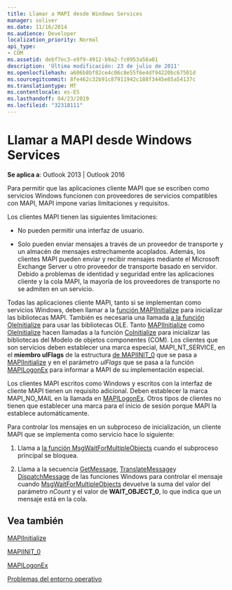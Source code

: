 ```yaml
---
title: Llamar a MAPI desde Windows Services
manager: soliver
ms.date: 11/16/2014
ms.audience: Developer
localization_priority: Normal
api_type:
- COM
ms.assetid: debf7ec3-e9f9-4912-b9a2-fc0953a56a01
description: 'Última modificación: 23 de julio de 2011'
ms.openlocfilehash: a606b8bf82ce4c06c8e55f6e4df94220bc67501d
ms.sourcegitcommit: 8fe462c32b91c87911942c188f3445e85a54137c
ms.translationtype: MT
ms.contentlocale: es-ES
ms.lasthandoff: 04/23/2019
ms.locfileid: "32318111"
---
```

# <a name="calling-mapi-from-windows-services"></a>Llamar a MAPI desde Windows Services

  
  
**Se aplica a**: Outlook 2013 | Outlook 2016 
  
Para permitir que las aplicaciones cliente MAPI que se escriben como servicios Windows funcionen con proveedores de servicios compatibles con MAPI, MAPI impone varias limitaciones y requisitos.
  
Los clientes MAPI tienen las siguientes limitaciones:
  
- No pueden permitir una interfaz de usuario.
    
- Solo pueden enviar mensajes a través de un proveedor de transporte y un almacén de mensajes estrechamente acoplados. Además, los clientes MAPI pueden enviar y recibir mensajes mediante el Microsoft Exchange Server u otro proveedor de transporte basado en servidor. Debido a problemas de identidad y seguridad entre las aplicaciones cliente y la cola MAPI, la mayoría de los proveedores de transporte no se admiten en un servicio. 
    
Todas las aplicaciones cliente MAPI, tanto si se implementan como servicios Windows, deben llamar a la [función MAPIInitialize](mapiinitialize.md) para inicializar las bibliotecas MAPI. También es necesaria una llamada [a la función OleInitialize](https://msdn.microsoft.com/library/ms690134%28v=VS.85%29.aspx) para usar las bibliotecas OLE. Tanto [MAPIInitialize](mapiinitialize.md) como [OleInitialize](https://msdn.microsoft.com/library/ms690134%28v=VS.85%29.aspx) hacen llamadas a la función [CoInitialize](https://msdn.microsoft.com/library/ms678543%28VS.85%29.aspx) para inicializar las bibliotecas del Modelo de objetos componentes (COM). Los clientes que son servicios deben establecer una marca especial, MAPI_NT_SERVICE, en el **miembro ulFlags** de la estructura [de MAPIINIT_0](mapiinit_0.md) que se pasa a [MAPIInitialize](mapiinitialize.md) y en el parámetro  _ulFlags_ que se pasa a la función [MAPILogonEx](mapilogonex.md) para informar a MAPI de su implementación especial. 
  
Los clientes MAPI escritos como Windows y escritos con la interfaz de cliente MAPI tienen un requisito adicional. Deben establecer la marca MAPI_NO_MAIL en la llamada en [MAPILogonEx](mapilogonex.md). Otros tipos de clientes no tienen que establecer una marca para el inicio de sesión porque MAPI la establece automáticamente.
  
Para controlar los mensajes en un subproceso de inicialización, un cliente MAPI que se implementa como servicio hace lo siguiente:
  
1. Llama a [la función MsgWaitForMultipleObjects](https://msdn.microsoft.com/library/ms684242%28VS.85%29.aspx) cuando el subproceso principal se bloquea. 
    
2. Llama a la secuencia [GetMessage](https://msdn.microsoft.com/library/ms644936%28VS.85%29.aspx), [TranslateMessage](https://msdn.microsoft.com/library/ms644955%28VS.85%29.aspx)y [DispatchMessage](https://msdn.microsoft.com/library/ms644934%28VS.85%29.aspx) de las funciones Windows para controlar el mensaje cuando [MsgWaitForMultipleObjects](https://msdn.microsoft.com/library/ms684242%28VS.85%29.aspx) devuelve la suma del valor del parámetro _nCount_ y el valor de **WAIT_OBJECT_0**, lo que indica que un mensaje está en la cola.
    
## <a name="see-also"></a>Vea también



[MAPIInitialize](mapiinitialize.md)
  
[MAPIINIT_0](mapiinit_0.md)
  
[MAPILogonEx](mapilogonex.md)


[Problemas del entorno operativo](operating-environment-issues.md)

